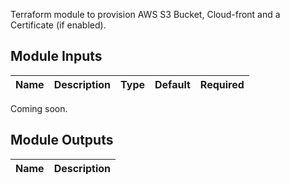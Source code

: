 Terraform module to provision AWS S3 Bucket, Cloud-front and a Certificate (if enabled).

## Module Inputs

| Name | Description | Type | Default | Required |
|------|-------------|------|---------|----------|

Coming soon.

## Module Outputs

| Name | Description |
|------|-------------|